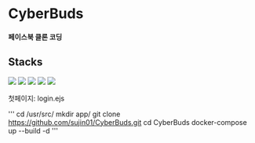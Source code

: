 # CyberBuds

#### 페이스북 클론 코딩

## Stacks
<img src="https://img.shields.io/badge/node.js-339933?style=for-the-badge&logo=Node.js&logoColor=white"> <img src="https://img.shields.io/badge/express-000000?style=for-the-badge&logo=express&logoColor=white"> <img src="https://img.shields.io/badge/mongoDB-47A248?style=for-the-badge&logo=MongoDB&logoColor=white"> <img src="https://img.shields.io/badge/socket.io-010101?style=for-the-badge&logo=socket.io&logoColor=white">
<img src="https://img.shields.io/badge/EJS-000000?style=for-the-badge&logo=ejs&logoColor=white">

첫페이지: login.ejs

'''
  cd /usr/src/
  mkdir app/
  git clone https://github.com/sujin01/CyberBuds.git
  cd CyberBuds
  docker-compose up --build -d
'''

